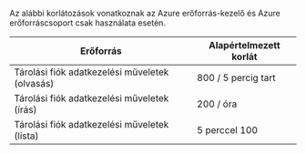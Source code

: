 Az alábbi korlátozások vonatkoznak az Azure erőforrás-kezelő és Azure erőforráscsoport csak használata esetén.

Erőforrás|Alapértelmezett korlát
---|---
Tárolási fiók adatkezelési műveletek (olvasás)|800 / 5 percig tart
Tárolási fiók adatkezelési műveletek (írás)|200 / óra
Tárolási fiók adatkezelési műveletek (lista)|5 perccel 100
